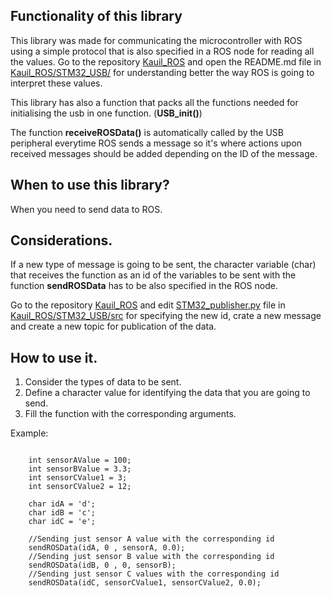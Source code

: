 **Functionality of this library**
----------------------------
This library was made for communicating the microcontroller with ROS using a simple protocol that is also specified in a ROS node for reading all the values. Go to the repository [Kauil_ROS](https://github.com/Robots-de-Rescate/Kauil_ROS) and open the README.md file in [Kauil_ROS/STM32_USB/](https://github.com/Robots-de-Rescate/Kauil_ROS/tree/master/STM32_USB) for understanding better the way ROS is going to interpret these values.

This library has also a function that packs all the functions needed for initialising the usb in one function. (**USB_init()**)

The function **receiveROSData()** is automatically called by the USB peripheral everytime ROS sends a message
so it's where actions upon received messages should be added depending on the ID of the message.

**When to use this library?**
--------------------------
When you need to send data to ROS.


**Considerations.**
-------------
If a new type of message is going to be sent, the character variable (char) that receives the function as an id of the variables to be sent with the function **sendROSData** has to be also specified in the ROS node. 

Go to the repository [Kauil_ROS](https://github.com/Robots-de-Rescate/Kauil_ROS) and edit [STM32_publisher.py](https://github.com/Robots-de-Rescate/Kauil_ROS/blob/master/STM32_USB/src/STM32_publisher.py) file in [Kauil_ROS/STM32_USB/src](https://github.com/Robots-de-Rescate/Kauil_ROS/tree/master/STM32_USB/src) for specifying the new id, crate a new message and create a new topic for publication of the data.


**How to use it.**
-------------
 1. Consider the types of data to be sent.
 2. Define a character value for identifying the data that you are going to send.
 3. Fill the function with the corresponding arguments.
 
 Example:

<pre><code>
    int sensorAValue = 100;
    int sensorBValue = 3.3;
    int sensorCValue1 = 3;
    int sensorCValue2 = 12;
    
    char idA = 'd';
    char idB = 'c';
    char idC = 'e';
    
    //Sending just sensor A value with the corresponding id
    sendROSData(idA, 0 , sensorA, 0.0);
    //Sending just sensor B value with the corresponding id
    sendROSData(idB, 0 , 0, sensorB);
    //Sending just sensor C values with the corresponding id
    sendROSData(idC, sensorCValue1, sensorCValue2, 0.0);
</code></pre>


